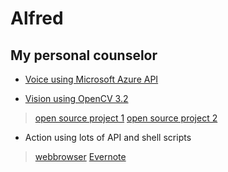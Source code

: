 # Alfred

## My personal counselor

 - [Voice using Microsoft Azure API](https://azure.microsoft.com) 

 - [Vision using OpenCV 3.2](http://opencv.org/opencv-3-2.html)

> [open source project 1](https://github.com/vipul-sharma20/gesture-opencv)
> [open source project 2](https://github.com/mahaveerverma/hand-gesture-recognition-opencv)

 - Action using lots of API and shell scripts

> [webbrowser](https://docs.python.org/2/library/webbrowser.html)
> [Evernote](https://github.com/evernote/evernote-sdk-python)
